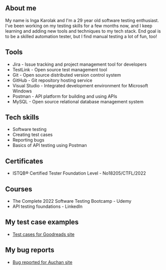 ## About me

My name is Inga Karolak and I'm a 29 year old software testing enthusiast. I've been working on my testing skills for a few months now, and I keep learning and adding new tools and techniques to my tech stack. End goal is to be a skilled automation tester, but I find manual testing a lot of fun, too!

## Tools

- Jira - Issue tracking and project management tool for developers
- TestLink - Open source test management tool
- Git - Open source distributed version control system
- GitHub - Git repository hosting service
- Visual Studio - Integrated development environment for Microsoft Windows
- Postman - API platform for building and using APIs
- MySQL - Open source relational database management system

## Tech skills

- Software testing
- Creating test cases
- Reporting bugs
- Basics of API testing using Postman

## Certificates

- ISTQB® Certified Tester Foundation Level - No18205/CTFL/2022

## Courses

- The Complete 2022 Software Testing Bootcamp - Udemy
- API testing foundations - LinkedIn

## My test case examples

- [Test cases for Goodreads site](https://drive.google.com/file/d/1XcAOmFDP4ZkcMa_AYMVqEGePXywk54M-/view?usp=sharing)

## My bug reports

- [Bug reported for Auchan site](https://docs.google.com/document/d/1T-anfHA1p-MJ0Y04YzSl6yTk8Kfl-cgDcOSlko4xVAg/edit?usp=sharing)
